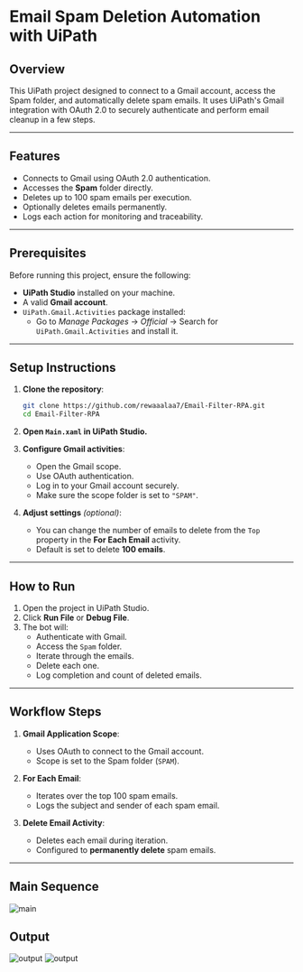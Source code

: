 # Email Spam Deletion Automation with UiPath

## Overview

This UiPath project designed to connect to a Gmail account, access the Spam folder, and automatically delete spam emails. It uses UiPath's Gmail integration with OAuth 2.0 to securely authenticate and perform email cleanup in a few steps.

---

## Features

- Connects to Gmail using OAuth 2.0 authentication.
- Accesses the **Spam** folder directly.
- Deletes up to 100 spam emails per execution.
- Optionally deletes emails permanently.
- Logs each action for monitoring and traceability.

---

## Prerequisites

Before running this project, ensure the following:

- **UiPath Studio** installed on your machine.
- A valid **Gmail account**.
- `UiPath.Gmail.Activities` package installed:
  - Go to *Manage Packages* → *Official* → Search for `UiPath.Gmail.Activities` and install it.

---

## Setup Instructions

1. **Clone the repository**:
    ```bash
    git clone https://github.com/rewaaalaa7/Email-Filter-RPA.git
    cd Email-Filter-RPA
    ```

2. **Open `Main.xaml` in UiPath Studio.**

3. **Configure Gmail activities**:
   - Open the Gmail scope.
   - Use OAuth authentication.
   - Log in to your Gmail account securely.
   - Make sure the scope folder is set to `"SPAM"`.

4. **Adjust settings** *(optional)*:
   - You can change the number of emails to delete from the `Top` property in the **For Each Email** activity.
   - Default is set to delete **100 emails**.

---

## How to Run

1. Open the project in UiPath Studio.
2. Click **Run File** or **Debug File**.
3. The bot will:
   - Authenticate with Gmail.
   - Access the `Spam` folder.
   - Iterate through the emails.
   - Delete each one.
   - Log completion and count of deleted emails.

---

## Workflow Steps

1. **Gmail Application Scope**:
   - Uses OAuth to connect to the Gmail account.
   - Scope is set to the Spam folder (`SPAM`).

2. **For Each Email**:
   - Iterates over the top 100 spam emails.
   - Logs the subject and sender of each spam email.

3. **Delete Email Activity**:
   - Deletes each email during iteration.
   - Configured to **permanently delete** spam emails.
---
## Main Sequence
![main](https://github.com/rewaaalaa7/Email-Spam-Filter/blob/main/Main%20Sequence.jpg)
## Output
![output](https://github.com/rewaaalaa7/Email-Spam-Filter/blob/main/before.png)
![output](https://github.com/rewaaalaa7/Email-Spam-Filter/blob/main/after.png)

